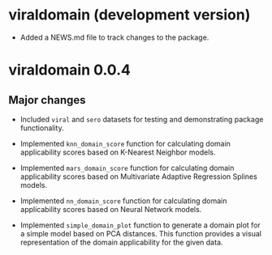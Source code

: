 # viraldomain (development version)

* Added a NEWS.md file to track changes to the package.

# viraldomain 0.0.4

## Major changes

* Included `viral` and `sero` datasets for testing and demonstrating package functionality.

* Implemented `knn_domain_score` function for calculating domain applicability scores based on K-Nearest Neighbor models.

* Implemented `mars_domain_score` function for calculating domain applicability scores based on Multivariate Adaptive Regression Splines models.

* Implemented `nn_domain_score` function for calculating domain applicability scores based on Neural Network models.

* Implemented `simple_domain_plot` function to generate a domain plot for a simple model based on PCA distances. This function provides a visual representation of the domain applicability for the given data.
